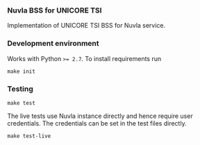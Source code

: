 ### Nuvla BSS for UNICORE TSI

Implementation of UNICORE TSI BSS for Nuvla service.

### Development environment

Works with Python `>= 2.7`. To install requirements run

```
make init
```

### Testing

```
make test
```

The live tests use Nuvla instance directly and hence require user 
credentials.  The credentials can be set in the test files directly.

```
make test-live
```

